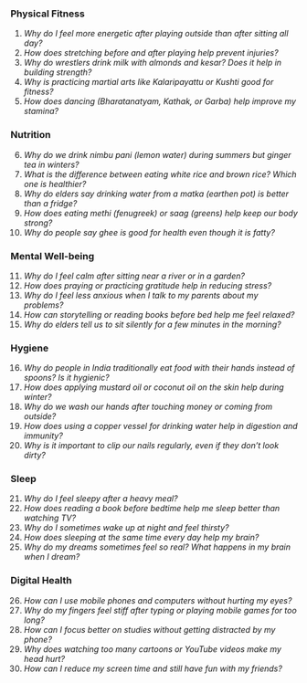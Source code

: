 ### **Physical Fitness**  
1. *Why do I feel more energetic after playing outside than after sitting all day?*  
2. *How does stretching before and after playing help prevent injuries?*  
3. *Why do wrestlers drink milk with almonds and kesar? Does it help in building strength?*  
4. *Why is practicing martial arts like Kalaripayattu or Kushti good for fitness?*  
5. *How does dancing (Bharatanatyam, Kathak, or Garba) help improve my stamina?*  

### **Nutrition**  
6. *Why do we drink nimbu pani (lemon water) during summers but ginger tea in winters?*  
7. *What is the difference between eating white rice and brown rice? Which one is healthier?*  
8. *Why do elders say drinking water from a matka (earthen pot) is better than a fridge?*  
9. *How does eating methi (fenugreek) or saag (greens) help keep our body strong?*  
10. *Why do people say ghee is good for health even though it is fatty?*  

### **Mental Well-being**  
11. *Why do I feel calm after sitting near a river or in a garden?*  
12. *How does praying or practicing gratitude help in reducing stress?*  
13. *Why do I feel less anxious when I talk to my parents about my problems?*  
14. *How can storytelling or reading books before bed help me feel relaxed?*  
15. *Why do elders tell us to sit silently for a few minutes in the morning?*  

### **Hygiene**  
16. *Why do people in India traditionally eat food with their hands instead of spoons? Is it hygienic?*  
17. *How does applying mustard oil or coconut oil on the skin help during winter?*  
18. *Why do we wash our hands after touching money or coming from outside?*  
19. *How does using a copper vessel for drinking water help in digestion and immunity?*  
20. *Why is it important to clip our nails regularly, even if they don’t look dirty?*  

### **Sleep**  
21. *Why do I feel sleepy after a heavy meal?*  
22. *How does reading a book before bedtime help me sleep better than watching TV?*  
23. *Why do I sometimes wake up at night and feel thirsty?*  
24. *How does sleeping at the same time every day help my brain?*  
25. *Why do my dreams sometimes feel so real? What happens in my brain when I dream?*  

### **Digital Health**  
26. *How can I use mobile phones and computers without hurting my eyes?*  
27. *Why do my fingers feel stiff after typing or playing mobile games for too long?*  
28. *How can I focus better on studies without getting distracted by my phone?*  
29. *Why does watching too many cartoons or YouTube videos make my head hurt?*  
30. *How can I reduce my screen time and still have fun with my friends?*
